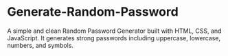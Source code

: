 # Generate-Random-Password
A simple and clean Random Password Generator built with HTML, CSS, and JavaScript. It generates strong passwords including uppercase, lowercase, numbers, and symbols.
